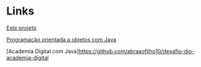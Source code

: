 
# Links

[Este projeto](https://github.com/abraaofilho10/dio-desafio-github-primeiro-repositorio)

[Programação orientada a objetos com Java](https://github.com/abraaofilho10/desafio-dio-prog-oo-java)

[Academia Digital com Java]https://github.com/abraaofilho10/desafio-dio-academia-digital
